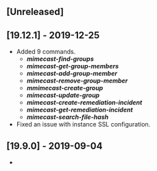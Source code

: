 ## [Unreleased]


## [19.12.1] - 2019-12-25
- Added 9 commands.
  - ***mimecast-find-groups***
  - ***mimecast-get-group-members***
  - ***mimecast-add-group-member***
  - ***mimecast-remove-group-member***
  - ***mmimecast-create-group***
  - ***mimecast-update-group***
  - ***mimecast-create-remediation-incident***
  - ***mimecast-get-remediation-incident***
  - ***mimecast-search-file-hash***
- Fixed an issue with instance SSL configuration.


## [19.9.0] - 2019-09-04
-
